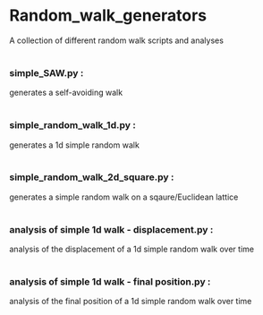 # Random_walk_generators
A collection of different random walk scripts and analyses <br/>
<br/>
### simple_SAW.py :<br/>
generates a self-avoiding walk <br/>
<br/>
### simple_random_walk_1d.py :<br/>
generates a 1d simple random walk<br/>
<br/>
### simple_random_walk_2d_square.py :<br/>
generates a simple random walk on a sqaure/Euclidean lattice<br/>
<br/>
### analysis of simple 1d walk - displacement.py :<br/>
analysis of the displacement of a 1d simple random walk over time<br/>
<br/>
### analysis of simple 1d walk - final position.py :<br/>
analysis of the final position of a 1d simple random walk over time<br/>
